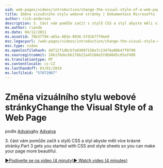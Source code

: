 ```yaml
---
uid: web-pages/videos/introduction/change-the-visual-style-of-a-web-page
title: Změna vizuálního stylu webové stránky | Dokumentace Microsoftu
author: rick-anderson
description: 3. část vám pomůže začít s stylů CSS a styl abyste měli více krásné stránky.
ms.author: riande
ms.date: 04/12/2011
ms.assetid: 78b37794-a65a-483e-8936-57d167ff9ee9
msc.legacyurl: /web-pages/videos/introduction/change-the-visual-style-of-a-web-page
msc.type: video
ms.openlocfilehash: 4d712f1d8cb7a93097158a7c1347ba88b47f0790
ms.sourcegitcommit: 24b1f6decbb17bb22a45166e5fdb0845c65af498
ms.translationtype: MT
ms.contentlocale: cs-CZ
ms.lasthandoff: 03/01/2019
ms.locfileid: "57072067"
---
```

<a name="change-the-visual-style-of-a-web-page"></a><span data-ttu-id="61cbd-103">Změna vizuálního stylu webové stránky</span><span class="sxs-lookup"><span data-stu-id="61cbd-103">Change the Visual Style of a Web Page</span></span>
====================
<span data-ttu-id="61cbd-104">podle [Advaiya](https://twitter.com/Advaiyasolns)</span><span class="sxs-lookup"><span data-stu-id="61cbd-104">by [Advaiya](https://twitter.com/Advaiyasolns)</span></span>

<span data-ttu-id="61cbd-105">3. část vám pomůže začít s stylů CSS a styl abyste měli více krásné stránky.</span><span class="sxs-lookup"><span data-stu-id="61cbd-105">Part 3 gets you started with CSS and style sheets so you can make your page more beautiful.</span></span>

[<span data-ttu-id="61cbd-106">&#9654;Podívejte se na video (4 minuty)</span><span class="sxs-lookup"><span data-stu-id="61cbd-106">&#9654; Watch video (4 minutes)</span></span>](https://channel9.msdn.com/Blogs/ASP-NET-Site-Videos/change-the-visual-style-of-a-web-page)
